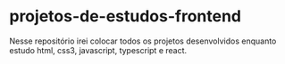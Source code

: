 # projetos-de-estudos-frontend
Nesse repositório irei colocar todos os projetos desenvolvidos enquanto estudo html, css3, javascript, typescript e react.

